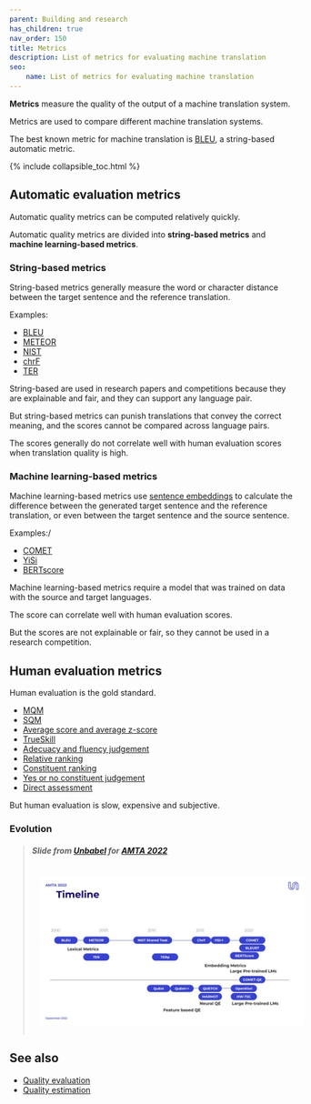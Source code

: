 ```yaml
---
parent: Building and research
has_children: true
nav_order: 150
title: Metrics
description: List of metrics for evaluating machine translation
seo:
    name: List of metrics for evaluating machine translation
---
```


**Metrics** measure the quality of the output of a machine translation system.

Metrics are used to compare different machine translation systems.

The best known metric for machine translation is [BLEU](/bleu), a string-based automatic metric.

{% include collapsible_toc.html %}

## Automatic evaluation metrics

Automatic quality metrics can be computed relatively quickly.

Automatic quality metrics are divided into **string-based metrics** and **machine learning-based metrics**.

### String-based metrics

String-based metrics generally measure the word or character distance between the target sentence and the reference translation.

Examples:
- [BLEU](/bleu)
- [METEOR](/meteor)
- [NIST](/nist)
- [chrF](/chrF)
- [TER](/ter)

String-based are used in research papers and competitions because they are explainable and fair, and they can support any language pair.

But string-based metrics can punish translations that convey the correct meaning, and the scores cannot be compared across language pairs.

The scores generally do not correlate well with human evaluation scores when translation quality is high.


### Machine learning-based metrics

Machine learning-based metrics use [sentence embeddings](/sentence-embeddings) to calculate the difference between the generated target sentence and the reference translation, or even between the target sentence and the source sentence.

Examples:/
- [COMET](/comet)
- [YiSi](/yisi)
- [BERTscore](/bertscore)

Machine learning-based metrics require a model that was trained on data with the source and target languages.

The score can correlate well with human evaluation scores.

But the scores are not explainable or fair, so they cannot be used in a research competition.


## Human evaluation metrics

Human evaluation is the gold standard.

- [MQM](/human-evaluation-metrics#mqm)
- [SQM](/human-evaluation-metrics#sqm)
- [Average score and average z-score](/human-evaluation-metrics#average-score-and-average-z-score)
- [TrueSkill](/human-evaluation-metrics#trueskill)
- [Adecuacy and fluency judgement](/human-evaluation-metrics#adequacy-and-fluency-judgement)
- [Relative ranking](/human-evaluation-metrics#relative-ranking)
- [Constituent ranking](/human-evaluation-metrics#constituent-ranking)
- [Yes or no constituent judgement](/human-evaluation-metrics#yes-or-no-constituent-judgement)
- [Direct assessment](/human-evaluation-metrics#direct-assessment)

But human evaluation is slow, expensive and subjective.


### Evolution
>
> ##### Slide from [Unbabel](/companies#unbabel) for [AMTA 2022](/amta-2022)
> <img title='Evaluation timeline' src='/building-and-research/metrics/timeline.jpg' width='700' style='padding: 1em;' />


## See also

- [Quality evaluation](/quality-evaluation)
- [Quality estimation](/quality-estimation)
